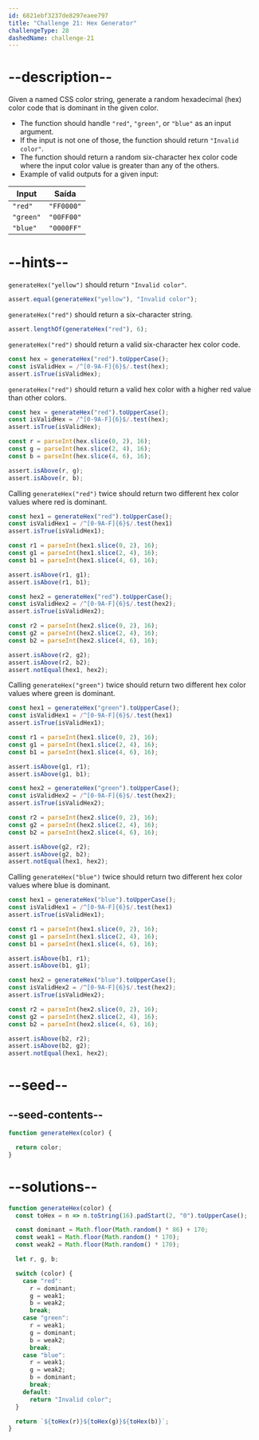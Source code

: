 ```yaml
---
id: 6821ebf3237de8297eaee797
title: "Challenge 21: Hex Generator"
challengeType: 28
dashedName: challenge-21
---
```


# --description--

Given a named CSS color string, generate a random hexadecimal (hex) color code that is dominant in the given color.

- The function should handle `"red"`, `"green"`, or `"blue"` as an input argument.
- If the input is not one of those, the function should return `"Invalid color"`.
- The function should return a random six-character hex color code where the input color value is greater than any of the others.
- Example of valid outputs for a given input:

| Input     | Saída      |
| --------- | ---------- |
| `"red"`   | `"FF0000"` |
| `"green"` | `"00FF00"` |
| `"blue"`  | `"0000FF"` |

# --hints--

`generateHex("yellow")` should return `"Invalid color"`.

```js
assert.equal(generateHex("yellow"), "Invalid color");
```

`generateHex("red")` should return a six-character string.

```js
assert.lengthOf(generateHex("red"), 6);
```

`generateHex("red")` should return a valid six-character hex color code.

```js
const hex = generateHex("red").toUpperCase();
const isValidHex = /^[0-9A-F]{6}$/.test(hex);
assert.isTrue(isValidHex);
```

`generateHex("red")` should return a valid hex color with a higher red value than other colors.

```js
const hex = generateHex("red").toUpperCase();
const isValidHex = /^[0-9A-F]{6}$/.test(hex);
assert.isTrue(isValidHex);

const r = parseInt(hex.slice(0, 2), 16);
const g = parseInt(hex.slice(2, 4), 16);
const b = parseInt(hex.slice(4, 6), 16);

assert.isAbove(r, g);
assert.isAbove(r, b);
```

Calling `generateHex("red")` twice should return two different hex color values where red is dominant.

```js
const hex1 = generateHex("red").toUpperCase();
const isValidHex1 = /^[0-9A-F]{6}$/.test(hex1)
assert.isTrue(isValidHex1);

const r1 = parseInt(hex1.slice(0, 2), 16);
const g1 = parseInt(hex1.slice(2, 4), 16);
const b1 = parseInt(hex1.slice(4, 6), 16);

assert.isAbove(r1, g1);
assert.isAbove(r1, b1);

const hex2 = generateHex("red").toUpperCase();
const isValidHex2 = /^[0-9A-F]{6}$/.test(hex2);
assert.isTrue(isValidHex2);

const r2 = parseInt(hex2.slice(0, 2), 16);
const g2 = parseInt(hex2.slice(2, 4), 16);
const b2 = parseInt(hex2.slice(4, 6), 16);

assert.isAbove(r2, g2);
assert.isAbove(r2, b2);
assert.notEqual(hex1, hex2);
```

Calling `generateHex("green")` twice should return two different hex color values where green is dominant.

```js
const hex1 = generateHex("green").toUpperCase();
const isValidHex1 = /^[0-9A-F]{6}$/.test(hex1)
assert.isTrue(isValidHex1);

const r1 = parseInt(hex1.slice(0, 2), 16);
const g1 = parseInt(hex1.slice(2, 4), 16);
const b1 = parseInt(hex1.slice(4, 6), 16);

assert.isAbove(g1, r1);
assert.isAbove(g1, b1);

const hex2 = generateHex("green").toUpperCase();
const isValidHex2 = /^[0-9A-F]{6}$/.test(hex2);
assert.isTrue(isValidHex2);

const r2 = parseInt(hex2.slice(0, 2), 16);
const g2 = parseInt(hex2.slice(2, 4), 16);
const b2 = parseInt(hex2.slice(4, 6), 16);

assert.isAbove(g2, r2);
assert.isAbove(g2, b2);
assert.notEqual(hex1, hex2);
```

Calling `generateHex("blue")` twice should return two different hex color values where blue is dominant.

```js
const hex1 = generateHex("blue").toUpperCase();
const isValidHex1 = /^[0-9A-F]{6}$/.test(hex1)
assert.isTrue(isValidHex1);

const r1 = parseInt(hex1.slice(0, 2), 16);
const g1 = parseInt(hex1.slice(2, 4), 16);
const b1 = parseInt(hex1.slice(4, 6), 16);

assert.isAbove(b1, r1);
assert.isAbove(b1, g1);

const hex2 = generateHex("blue").toUpperCase();
const isValidHex2 = /^[0-9A-F]{6}$/.test(hex2);
assert.isTrue(isValidHex2);

const r2 = parseInt(hex2.slice(0, 2), 16);
const g2 = parseInt(hex2.slice(2, 4), 16);
const b2 = parseInt(hex2.slice(4, 6), 16);

assert.isAbove(b2, r2);
assert.isAbove(b2, g2);
assert.notEqual(hex1, hex2);
```

# --seed--

## --seed-contents--

```js
function generateHex(color) {

  return color;
}
```

# --solutions--

```js
function generateHex(color) {
  const toHex = n => n.toString(16).padStart(2, "0").toUpperCase();

  const dominant = Math.floor(Math.random() * 86) + 170;
  const weak1 = Math.floor(Math.random() * 170);
  const weak2 = Math.floor(Math.random() * 170);

  let r, g, b;

  switch (color) {
    case "red":
      r = dominant;
      g = weak1;
      b = weak2;
      break;
    case "green":
      r = weak1;
      g = dominant;
      b = weak2;
      break;
    case "blue":
      r = weak1;
      g = weak2;
      b = dominant;
      break;
    default:
      return "Invalid color";
  }

  return `${toHex(r)}${toHex(g)}${toHex(b)}`;
}
```
